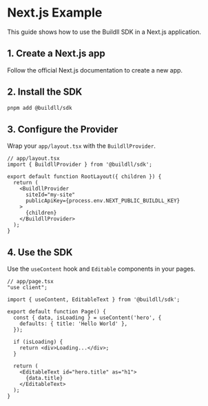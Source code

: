 # Next.js Example

This guide shows how to use the Buildll SDK in a Next.js application.

## 1. Create a Next.js app

Follow the official Next.js documentation to create a new app.

## 2. Install the SDK

```bash
pnpm add @buildll/sdk
```

## 3. Configure the Provider

Wrap your `app/layout.tsx` with the `BuildllProvider`.

```tsx
// app/layout.tsx
import { BuildllProvider } from '@buildll/sdk';

export default function RootLayout({ children }) {
  return (
    <BuildllProvider
      siteId="my-site"
      publicApiKey={process.env.NEXT_PUBLIC_BUILDLL_KEY}
    >
      {children}
    </BuildllProvider>
  );
}
```

## 4. Use the SDK

Use the `useContent` hook and `Editable` components in your pages.

```tsx
// app/page.tsx
"use client";

import { useContent, EditableText } from '@buildll/sdk';

export default function Page() {
  const { data, isLoading } = useContent('hero', {
    defaults: { title: 'Hello World' },
  });

  if (isLoading) {
    return <div>Loading...</div>;
  }

  return (
    <EditableText id="hero.title" as="h1">
      {data.title}
    </EditableText>
  );
}
```
